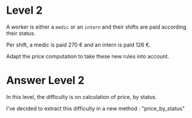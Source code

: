 # Level 2

A worker is either a `medic` or an `intern` and their shifts are paid according their status.

Per shift, a medic is paid 270 € and an intern is paid 126 €.

Adapt the price computation to take these new rules into account.


# Answer Level 2

In this level, the difficulty is on calculation of price, by status.

I've decided to extract this difficulty in a new method : "price_by_status"


